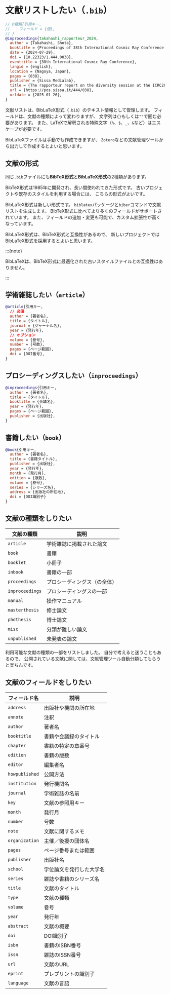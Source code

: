 # 文献リストしたい（`.bib`）

```bibtex
// @種類{引用キー,
//    フィールド = {値},
// }
@inproceedings{takahashi_rapporteur_2024,
  author = {Takahashi, Shota},
  booktitle = {Proceedings of 38th International Cosmic Ray Conference — {PoS}({ICRC2023})},
  date = {2024-07-29},
  doi = {10.22323/1.444.0038},
  eventtitle = {38th International Cosmic Ray Conference},
  langid = {english},
  location = {Nagoya, Japan},
  pages = {038},
  publisher = {Sissa Medialab},
  title = {The rapporteur report on the diversity session at the ICRC2023},
  url = {https://pos.sissa.it/444/038},
  urldate = {2025-01-26},
}
```

文献リストは、BibLaTeX形式（`.bib`）のテキスト情報として管理します。
フィールドは、文献の種類によって変わりますが、
文字列は`{}`もしくは`""`で囲む必要があります。
また、LaTeXで解釈される特殊文字（`%`、`$`、`_`、`&`など）はエスケープが必要です。

BibLaTeXファイルは手動でも作成できますが、
`Zotero`などの文献管理ツールから出力して作成するとよいと思います。

## 文献の形式

同じ`.bib`ファイルにも**BibTeX形式**と**BibLaTeX形式**の2種類があります。

BibTeX形式は1985年に開発され、長い間使われてきた形式です。
古いプロジェクトや既存のスタイルを利用する場合には、
こちらの形式がよいです。

BibLaTeX形式は新しい形式です。
`biblatex`パッケージと`biber`コマンドで文献リストを生成します。
BibTeX形式に比べてより多くのフィールドがサポートされています。
また、フィールドの追加・変更も可能で、カスタム拡張性が高くなっています。

BibLaTeX形式は、BibTeX形式と互換性があるので、
新しいプロジェクトではBibLaTeX形式を採用するとよいと思います。

:::{note}

BibLaTeXは、BibTeX形式に最適化された古いスタイルファイルとの互換性はありません。

:::

## 学術雑誌したい（`article`）

```bibtex
@article{引用キー,
  // 必須
  author = {著者名},
  title = {タイトル},
  journal = {ジャーナル名},
  year = {発行年},
  // オプション
  volume = {巻号},
  number = {号数},
  pages = {ページ範囲},
  doi = {DOI番号},
}
```

## プロシーディングスしたい（`inproceedings`）

```bibtex
@inproceedings{引用キー,
  author = {著者名},
  title = {タイトル},
  booktitle = {会議名},
  year = {発行年},
  pages = {ページ範囲},
  publisher = {出版社},
}
```

## 書籍したい（`book`）

```bibtex
@book{引用キー,
  author = {著者名},
  title = {書籍タイトル},
  publisher = {出版社},
  year = {発行年},
  month = {発行月},
  edition = {版数},
  volume = {巻号},
  series = {シリーズ名},
  address = {出版社の所在地},
  doi = {DOI識別子}
}
```

## 文献の種類をしりたい

| 文献の種類 | 説明 |
|---|---|
| `article` | 学術雑誌に掲載された論文 |
| `book` | 書籍 |
| `booklet` | 小冊子 |
| `inbook` | 書籍の一部 |
| `proceedings` | プロシーディングス（の全体）|
| `inproceedings` | プロシーディングスの一部 |
| `manual` | 操作マニュアル |
| `masterthesis` | 修士論文 |
| `phdthesis` | 博士論文 |
| `misc` | 分類が難しい論文 |
| `unpublished` | 未発表の論文 |

利用可能な文献の種類の一部をリストしました。
自分で考えると迷うこともあるので、
公開されている文献に関しては、文献管理ツール自動分類してもらうと楽ちんです。

## 文献のフィールドをしりたい

| フィールド名 | 説明 |
|---|---|
| `address` | 出版社や機関の所在地 |
| `annote` | 注釈 |
| `author` | 著者名 |
| `booktitle` | 書籍や会議録のタイトル |
| `chapter` | 書籍の特定の章番号 |
| `edition` | 書籍の版数 |
| `editor` | 編集者名 |
| `howpublished` | 公開方法 |
| `institution` | 発行機関名 |
| `journal` | 学術雑誌の名前 |
| `key` | 文献の参照用キー |
| `month` | 発行月 |
| `number` | 号数 |
| `note` | 文献に関するメモ |
| `organization` | 主催／後援の団体名 |
| `pages` | ページ番号または範囲 |
| `publisher` | 出版社名 |
| `school` | 学位論文を発行した大学名 |
| `series` | 雑誌や書籍のシリーズ名 |
| `title` | 文献のタイトル |
| `type` | 文献の種類 |
| `volume` | 巻号 |
| `year` | 発行年 |
| `abstract` | 文献の概要 |
| `doi` | DOI識別子 |
| `isbn` | 書籍のISBN番号 |
| `issn` | 雑誌のISSN番号 |
| `url` | 文献のURL |
| `eprint` | プレプリントの識別子 |
| `language` | 文献の言語 |
